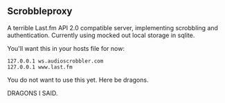 Scrobbleproxy
-------------

A terrible Last.fm API 2.0 compatible server, implementing scrobbling and authentication. Currently using mocked out local storage in sqlite.

You'll want this in your hosts file for now:
````
127.0.0.1 ws.audioscrobbler.com
127.0.0.1 www.last.fm
````

You do not want to use this yet. Here be dragons.

DRAGONS I SAID.
